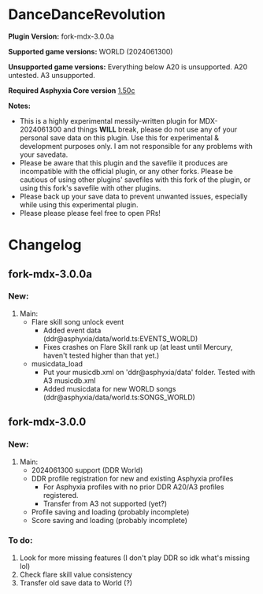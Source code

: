 # DanceDanceRevolution

**Plugin Version:** fork-mdx-3.0.0a

**Supported game versions:** WORLD (2024061300)

**Unsupported game versions:** Everything below A20 is unsupported. A20 untested. A3 unsupported.

**Required Asphyxia Core version** [1.50c](https://github.com/asphyxia-core/asphyxia-core.github.io/releases/tag/v1.50)

**Notes:**
- This is a highly experimental messily-written plugin for MDX-2024061300 and things **WILL** break, please do not use any of your personal save data on this plugin. Use this for experimental & development purposes only. I am not responsible for any problems with your savedata. 
- Please be aware that this plugin and the savefile it produces are incompatible with the official plugin, or any other forks. Please be cautious of using other plugins' savefiles with this fork of the plugin, or using this fork's savefile with other plugins.
- Please back up your save data to prevent unwanted issues, especially while using this experimental plugin.
- Please please please feel free to open PRs!


Changelog
===========
## fork-mdx-3.0.0a

### New:

1. Main:
	- Flare skill song unlock event
		- Added event data (ddr@asphyxia/data/world.ts:EVENTS_WORLD)
		- Fixes crashes on Flare Skill rank up (at least until Mercury, haven't tested higher than that yet.)
	- musicdata_load
		- Put your musicdb.xml on 'ddr@asphyxia/data' folder. Tested with A3 musicdb.xml
		- Added musicdata for new WORLD songs (ddr@asphyxia/data/world.ts:SONGS_WORLD)


## fork-mdx-3.0.0

### New:

1. Main:
	- 2024061300 support (DDR World)
	- DDR profile registration for new and existing Asphyxia profiles
		- For Asphyxia profiles with no prior DDR A20/A3 profiles registered.
		- Transfer from A3 not supported (yet?)
	- Profile saving and loading (probably incomplete)
	- Score saving and loading (probably incomplete)


### To do:

1. Look for more missing features (I don't play DDR so idk what's missing lol)
2. Check flare skill value consistency
3. Transfer old save data to World (?)
